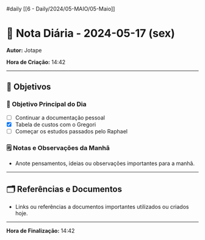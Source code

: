 #daily
[[6 - Daily/2024/05-MAIO/05-Maio]]
# 📅 Nota Diária - 2024-05-17 (sex)

**Autor:** Jotape

**Hora de Criação:** 14:42

---

## 🌄 Objetivos
### 🎯 Objetivo Principal do Dia
- [ ] Continuar a documentação pessoal
- [x] Tabela de custos com o Gregori
- [ ] Começar os estudos passados pelo Raphael

### 🗒️ Notas e Observações da Manhã
- Anote pensamentos, ideias ou observações importantes para a manhã.
---
## 🗂️ Referências e Documentos
- Links ou referências a documentos importantes utilizados ou criados hoje.

---

**Hora de Finalização:** 14:42

